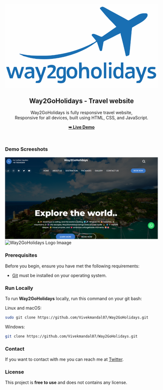 <div align="center">
  

  

  <br />
  <br />
  
  <img src="./readme-images/logo-blue.png" />

  <h2 align="center">Way2GoHolidays - Travel website</h2>

  Way2GoHolidays is fully responsive travel website, <br />Responsive for all devices, built using HTML, CSS, and JavaScript.

  <a href="https://vivekmandal07.github.io/Way2GoHolidays/"><strong>➥ Live Demo</strong></a>

</div>

<br />

### Demo Screeshots

![Way2GoHolidays Desktop Demo](./readme-images/Desktop.png "Desktop Demo")
![Way2GoHolidays Logo Imaage](./readme-mage/Logo-blue.png "Logo Image")
### Prerequisites

Before you begin, ensure you have met the following requirements:

* [Git](https://git-scm.com/downloads "Download Git") must be installed on your operating system.

### Run Locally

To run **Way2GoHolidays** locally, run this command on your git bash:

Linux and macOS:

```bash
sudo git clone https://github.com/Vivekmandal07/Way2GoHolidays.git
```

Windows:

```bash
git clone https://github.com/Vivekmandal07/Way2GoHolidays.git
```

### Contact

If you want to contact with me you can reach me at [Twitter](https://www.twitter.com/).

### License

This project is **free to use** and does not contains any license.
